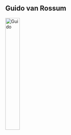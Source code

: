 <div class="center">
  <h2>Guido van Rossum</h2>
  <img alt="Guido" src="images/guido.jpg" style="width: 30%">
</div>
